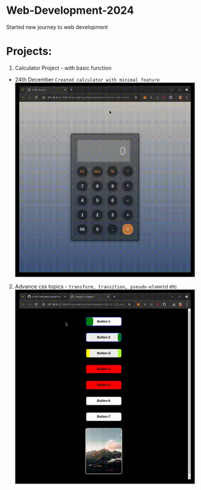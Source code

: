 # Web-Development-2024

Started new journey to web development

# Projects:

1. Calculator Project - with basic function

- 24th December `Created calculator with minimal feature`
  ![Clculator-Demo](./Programming/Development/Project/Demo/demo_calculator.gif)

2. Advance css topics - `transform, transition, pseudo-elemntd` etc
   ![Adbance-Css-Demo_project_translate_trasform](./Programming/Development/Project/Demo/advance_css_demo.gif)
